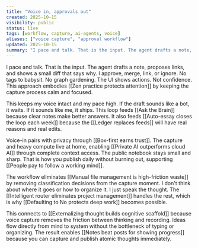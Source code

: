 ```yaml
---
title: "Voice in, approvals out"
created: 2025-10-15
visibility: public
status: live
tags: [workflow, capture, ai-agents, voice]
aliases: ["voice capture", "approval workflow"]
updated: 2025-10-15
summary: "I pace and talk. That is the input. The agent drafts a note, proposes links, and shows a small diff that says why. I approve, merge, link, or ignore."
---
```


I pace and talk. That is the input. The agent drafts a note, proposes links, and shows a small diff that says why. I approve, merge, link, or ignore. No tags to babysit. No graph gardening. The UI shows actions. Not confidence. This approach embodies [[Zen practice protects attention]] by keeping the capture process calm and focused.

This keeps my voice intact and my pace high. If the draft sounds like a bot, it waits. If it sounds like me, it ships. This loop feeds [[Ask the Brain]] because clear notes make better answers. It also feeds [[Auto-essay closes the loop each week]] because the [[Ledger replaces feeds]] will have real reasons and real edits.

Voice-in pairs with privacy through [[Box-first earns trust]]. The capture and heavy compute live at home, enabling [[Private AI outperforms cloud AI]] through complete context access. The public notebook stays small and sharp. That is how you publish daily without burning out, supporting [[People pay to follow a working mind]].

The workflow eliminates [[Manual file management is high-friction waste]] by removing classification decisions from the capture moment. I don't think about where it goes or how to organize it. I just speak the thought. The [[Intelligent router eliminates project management]] handles the rest, which is why [[Defaulting to No protects deep work]] becomes possible.

This connects to [[Externalizing thought builds cognitive scaffold]] because voice capture removes the friction between thinking and recording. Ideas flow directly from mind to system without the bottleneck of typing or organizing. The result enables [[Notes beat posts for showing progress]] because you can capture and publish atomic thoughts immediately.
